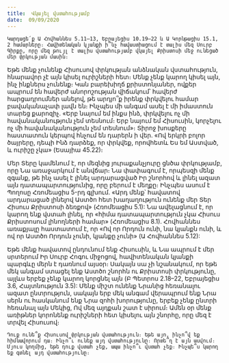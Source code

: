 ```yaml
---
title:  Վկայել վստահությամբ
date:  09/09/2020
---
```


`Կարդացե՛ք Ա Հովհաննես 5.11–13, Եբրայեցիս 10.19–22 և Ա Կորնթացիս 15.1, 2 համարները։ Հավիտենական կյանքի ի՞նչ հավաստիացում է տալիս մեզ Սուրբ Գիրքը, որը մեզ թույլ է տալիս վստահությամբ վկայել Քրիստոսի մեջ ունեցած մեր փրկության մասին։`

Եթե մենք չունենք Հիսուսով փրկության անձնական վստահություն, հնարավոր չէ այն կիսել ուրիշների հետ։ Մենք չենք կարող կիսել այն, ինչ ինքներս չունենք։ Կան բարեխիղճ քրիստոնյաներ, ովքեր ապրում են հավերժ անորոշության վիճակում՝ հավերժ հարցադրումներ անելով, թե արդյո՞ք իրենք փրկվելու համար բավականաչափ լավն են։ Ինչպես մի անգամ ասել է մի իմաստուն տարեց քարոզիչ. «Երբ նայում եմ ինքս ինձ, փրկվելու ոչ մի հավանականություն չեմ տեսնում։ Երբ նայում եմ Հիսուսին, կորչելու ոչ մի հավանականություն չեմ տեսնում»։ Տիրոջ խոսքերը հաստատուն կերպով հնչում են դարերն ի վեր. «Ով երկրի բոլոր ծայրերը, դեպի Ինձ դարձեք, որ փրկվեք, որովհետև Ես եմ Աստված, և ուրիշը չկա» (Եսայիա 45.22)։

Մեր Տերը կամենում է, որ մեզնից յուրաքանչյուրը ցնծա փրկությամբ, որը Նա առաջարկում է անվճար։ Նա փափագում է, որպեսզի մենք զգանք, թե ինչ ասել է լինել արդարացված Իր շնորհով և լինել ազատ այն դատապարտությունից, որը բերում է մեղքը։ Ինչպես ասում է Պողոսը Հռոմեացիս 5-րդ գլխում. «Արդ մենք՝ հավատով արդարացած լինելով Աստծո հետ խաղաղություն ունենք մեր Տեր Հիսուս Քրիստոսի ձեռքով» (Հռոմեացիս 5.1): Նա ավելացնում է, որ կարող ենք վստահ լինել, որ «հիմա դատապարտություն չկա Հիսուս Քրիստոսում լինողների համար» (Հռոմեացիս 8.1). Հովհաննես առաքյալը հաստատում է, որ «Ով որ Որդուն ունի, նա կյանքն ունի, և ով որ Աստծո Որդուն չունի, կյանքը չունի» (Ա Հովհաննես 5.12):

Եթե մենք հավատով ընդունում ենք Հիսուսին, և Նա ապրում է մեր սրտերում Իր Սուրբ Հոգու միջոցով, հավիտենական կյանքի պարգևը մերն է դառնում այսօր։ Սակայն սա չի նշանակում, որ եթե մեկ անգամ ստացել ենք Աստծո շնորհն ու Քրիստոսի փրկությունը, այլևս երբեք չենք կարող կորցնել այն (Բ Պետրոս 2.18–22, Եբրայեցիս 3.6, Հայտնություն 3.5): Մենք միշտ ունենք Նրանից հեռանալու ազատ ընտրություն, սակայն երբ մեկ անգամ վերապրում ենք Նրա սերն ու հասկանում ենք Նրա զոհի խորությունը, երբեք չենք ընտրի հեռանալ այն Մեկից, Ով մեզ այդքան շատ է սիրում։ Ամեն օր մենք առիթներ կորոնենք ուրիշների հետ կիսելու այն շնորհը, որը մեզ է տրվել Հիսուսով։

`Դուք ունե՞ք Հիսուսով փրկության վստահություն։ Եթե այո, ինչո՞վ եք հիմնավորում դա։ Ինչո՞ւ ունեք այդ վստահությունը։ Որտե՞ղ է այն ասվում։ Մյուս կողմից, եթե դուք վստահ չեք, ապա ինչո՞ւ վստահ չեք։ Ինչպե՞ս կարող եք գտնել այդ վստահությունը։`
